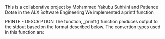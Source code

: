 This is a  collaborative project by Mohammed Yakubu Suhiyini and Patience Dotse in the ALX Software Engineering
We implemented a printf function

PRINTF - DESCRIPTION
The function, _printf() function produces output to the stdout based on the format described below.
The convertion types used in this function are:
